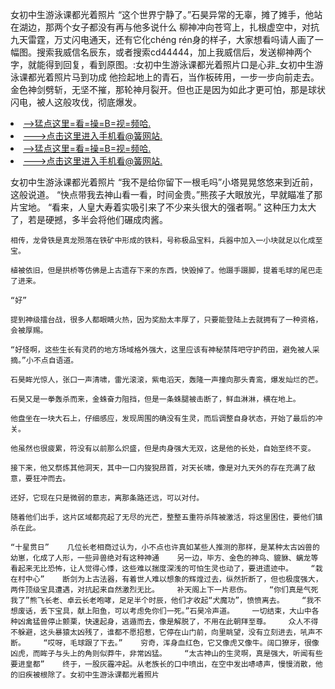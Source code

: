 女初中生游泳课都光着照片    “这个世界宁静了。”石昊异常的无辜，摊了摊手，他站在湖边，那两个女子都没有再与他多说什么    柳神冲向苍穹上，扎根虚空中，对抗九天雷霆，万丈闪电通天，还有它化chéng rén身的样子，大家想看吗请人画了一幅图。搜索我威信名辰东，或者搜索cd44444，加上我威信后，发送柳神两个字，就能得到回复，看到原图。:女初中生游泳课都光着照片口是心非_女初中生游泳课都光着照片马到功成    他捡起地上的青石，当作板砖用，一步一步向前走去。    金色神剑劈斩，无坚不摧，那轮神月裂开。但也正是因为如此才更可怕，那是球状闪电，被人这般攻伐，彻底爆发。

<li><a href="http://rzhmgb403.bb906.cc/#md_1013">-->猛点这里=看=操=B=视=频哈.</a></li>
<li><a href="http://rzhmgb403.bb906.cc/#md_1013">--->点击这里进入手机看@簧网站.</a></li>





<li><a href="http://rzhmgb403.bb906.cc/#md_1013">-->猛点这里=看=操=B=视=频哈.</a></li>
<li><a href="http://rzhmgb403.bb906.cc/#md_1013">--->点击这里进入手机看@簧网站.</a></li>



女初中生游泳课都光着照片    “我不是给你留下一根毛吗”小塔晃晃悠悠来到近前，这般说道。    “快点带我去神山看一看，时间金贵。”熊孩子大眼放光，早就瞄准了那片宝地。    “看来，人皇大寿着实吸引来了不少来头很大的强者啊。”    这种压力太大了，若是硬撼，多半会将他们碾成肉酱。

    相传，龙骨铁是真龙殒落在铁矿中形成的铁料，号称极品宝料，兵器中加入一小块就足以化成至宝。

    植被依旧，但是拱桥等仿佛是上古遗存下来的东西，快毁掉了。他蹑手蹑脚，提着毛球的尾巴走了进来。

    “好”

    提到神级擂台战，很多人都眼睛火热，因为奖励太丰厚了，只要能登陆上去就拥有了一种资格，会被厚赐。

    “好怪啊，这些生长有灵药的地方场域格外强大，这里应该有神秘禁阵吧守护药田，避免被人采摘。”小不点自语道。

    石昊眸光惊人，张口一声清啸，雷光滚滚，紫电滔天，轰隆一声撞向那头青鸾，爆发灿烂的芒。

    石昊又是一拳轰杀而来，金蛛奋力阻挡，但是一条蛛腿被击断了，鲜血淋淋，横在地上。

    他盘坐在一块大石上，仔细感应，发现周围的确没有生灵，而后调整自身状态，开始了最后的冲关。

    他虽然也很疲累，符没有以前那么炽盛，但是肉身强大无双，这是他的长处，自始至终不变。

    接下来，他又祭炼其他洞天，其中一口内狻猊昂首，对天长啸，像是对九天外的存在充满了敌意，要狂冲而去。

    还好，它现在只是微弱的意志，离那条路还远，可以对付。

    随着他们出手，这片区域都亮起了无尽的光芒，整整五重符杀阵被激活，将这里困住，要他们镇杀在此。

    “十星贯日”    几位长老相商过认为，小不点也许真如某些人推测的那样，是某种太古凶兽的幼崽，化成了人形，一些异兽绝对有这种神通    另一边，毕方、金色的神鸟、貔貅、螭龙等看起来无比恐怖，让人觉得心悸，这些难以揣度深浅的可怕生灵也动了，要进遗迹中。    “栽在村中心”    断剑为上古法器，有着世人难以想象的辉煌过去，纵然折断了，但也极度强大，两件顶级宝具遭遇，对抗起来自然激烈无比。    补天阁上下一片悲伤。    “你们真是气死我了”熊飞长老、卓云长老咆哮，足足半个时辰，他们才收起“犬魔功”，愤愤离去。    “我不想废话，丢下宝具，献上阳鱼，可以考虑免你们一死。”石昊冷声道。    一切结束，大山中各种凶禽猛兽停止颤栗，快速起身，逃遁而去，像是解脱了，不用在此朝拜至尊。    众人不得不躲避，这头暴猿太凶残了，谁都不愿招惹，它停在山门前，向里眺望，没有立刻进去，吼声不断。    “哎呀，毛球跟了下去。”    穷奇，浑身血红色，它又像虎又像牛。阔口獠牙，很像凶虎，而眸子与头上的角则似莽牛，非常凶猛。    “太古神山的生灵啊，真是强大，听闻有些要进皇都”    终于，一股灰霾冲起。从老族长的口中喷出，在空中发出哧哧声，慢慢消散，他的旧疾被根除了。女初中生游泳课都光着照片
